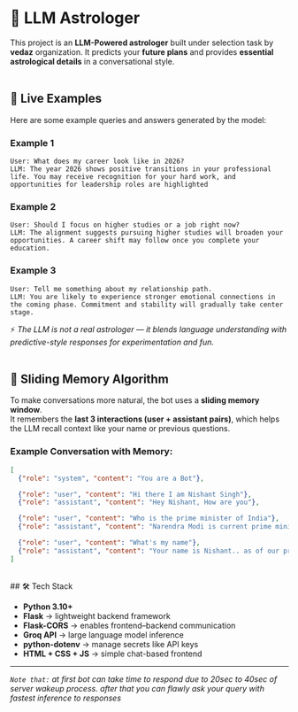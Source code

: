 # 🔮 LLM Astrologer

This project is an **LLM-Powered astrologer** built under selection task by **vedaz** organization. It predicts your **future plans** and provides **essential astrological details** in a conversational style.  
<br>

## 🌟 Live Examples

Here are some example queries and answers generated by the model:

### Example 1
```
User: What does my career look like in 2026?  
LLM: The year 2026 shows positive transitions in your professional life. You may receive recognition for your hard work, and opportunities for leadership roles are highlighted 
```

### Example 2
```
User: Should I focus on higher studies or a job right now?
LLM: The alignment suggests pursuing higher studies will broaden your opportunities. A career shift may follow once you complete your education.
```
### Example 3
```
User: Tell me something about my relationship path.
LLM: You are likely to experience stronger emotional connections in the coming phase. Commitment and stability will gradually take center stage.
```
⚡ *The LLM is not a real astrologer — it blends language understanding with predictive-style responses for experimentation and fun.*  
<br>
## 🧠 Sliding Memory Algorithm

To make conversations more natural, the bot uses a **sliding memory window**.  
It remembers the **last 3 interactions (user + assistant pairs)**, which helps the LLM recall context like your name or previous questions.  

### Example Conversation with Memory:
```json
[
  {"role": "system", "content": "You are a Bot"},

  {"role": "user", "content": "Hi there I am Nishant Singh"},  
  {"role": "assistant", "content": "Hey Nishant, How are you"},  

  {"role": "user", "content": "Who is the prime minister of India"},  
  {"role": "assistant", "content": "Narendra Modi is current prime minister of India"},  

  {"role": "user", "content": "What's my name"},  
  {"role": "assistant", "content": "Your name is Nishant.. as of our previous conversation"}  
]
```
<br>
## 🛠️ Tech Stack

- **Python 3.10+**  
- **Flask** → lightweight backend framework  
- **Flask-CORS** → enables frontend–backend communication  
- **Groq API** → large language model inference  
- **python-dotenv** → manage secrets like API keys  
- **HTML + CSS + JS** → simple chat-based frontend  

---

*`Note that:` at first bot can take time to respond due to 20sec to 40sec of server wakeup process. after that you can flawly ask your query with fastest inference to responses*
